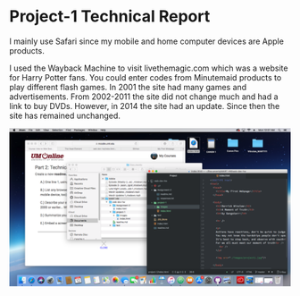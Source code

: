 # Project-1 Technical Report

I mainly use Safari since my mobile and home computer devices are Apple products.

I used the Wayback Machine to visit livethemagic.com which was a website for Harry Potter fans. You could enter codes from Minutemaid products to play different flash games. In 2001 the site had many games and advertisements. From 2002-2011 the site did not change much and had a link to buy DVDs. However, in 2014 the site had an update. Since then the site has remained unchanged.

![Image of Workspace](./images/project1.png)
